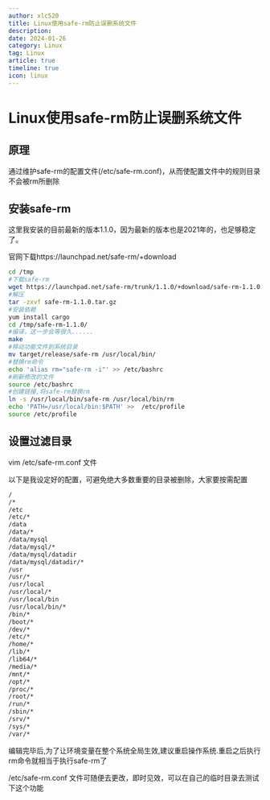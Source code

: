 ```yaml
---
author: xlc520
title: Linux使用safe-rm防止误删系统文件
description: 
date: 2024-01-26
category: Linux
tag: Linux
article: true
timeline: true
icon: linux
---
```


# Linux使用safe-rm防止误删系统文件

## 原理

通过维护safe-rm的配置文件(/etc/safe-rm.conf)，从而使配置文件中的规则目录不会被rm所删除

## 安装safe-rm

这里我安装的目前最新的版本1.1.0，因为最新的版本也是2021年的，也足够稳定了。

官网下载https://launchpad.net/safe-rm/+download

```bash
cd /tmp
#下载safe-rm
wget https://launchpad.net/safe-rm/trunk/1.1.0/+download/safe-rm-1.1.0.tar.gz
#解压
tar -zxvf safe-rm-1.1.0.tar.gz 
#安装依赖
yum install cargo
cd /tmp/safe-rm-1.1.0/
#编译，这一步会等很久......
make
#移动功能文件到系统目录
mv target/release/safe-rm /usr/local/bin/
#替换rm命令
echo 'alias rm="safe-rm -i"' >> /etc/bashrc
#刷新修改的文件
source /etc/bashrc
#创建链接,将safe-rm替换rm
ln -s /usr/local/bin/safe-rm /usr/local/bin/rm
echo 'PATH=/usr/local/bin:$PATH' >>  /etc/profile
source /etc/profile
```



## 设置过滤目录

vim /etc/safe-rm.conf 文件

以下是我设定好的配置，可避免绝大多数重要的目录被删除，大家要按需配置

```bash
/
/*
/etc
/etc/*
/data
/data/*
/data/mysql
/data/mysql/*
/data/mysql/datadir
/data/mysql/datadir/*
/usr
/usr/*
/usr/local
/usr/local/*
/usr/local/bin
/usr/local/bin/*
/bin/*
/boot/*
/dev/*
/etc/*
/home/*
/lib/*
/lib64/*
/media/*
/mnt/*
/opt/*
/proc/*
/root/*
/run/*
/sbin/*
/srv/*
/sys/*
/var/*
```



编辑完毕后,为了让环境变量在整个系统全局生效,建议重启操作系统.重启之后执行rm命令就相当于执行safe-rm了



/etc/safe-rm.conf 文件可随便去更改，即时见效，可以在自己的临时目录去测试下这个功能